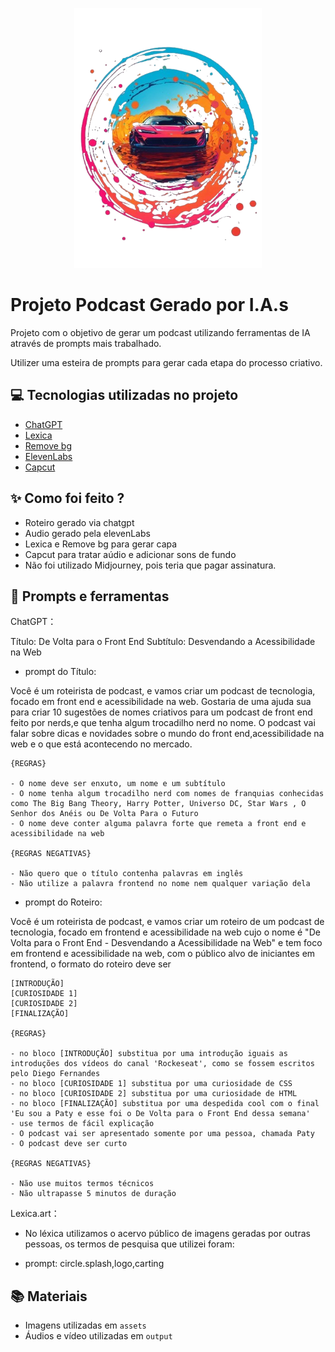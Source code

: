 
<p align="center">
<img 
    src="./assets/capa.png"
    width="300"
/>
</p>


# Projeto Podcast Gerado por I.A.s


Projeto com o objetivo de gerar um podcast utilizando ferramentas de IA através de prompts mais trabalhado.

Utilizer uma esteira de prompts para gerar cada etapa do processo criativo.



## 💻 Tecnologias utilizadas no projeto

- [ChatGPT](https://chat.openai.com/) 
- [Lexica](https://lexica.art/)
- [Remove bg](https://www.remove.bg/)
- [ElevenLabs](https://beta.elevenlabs.io/)
- [Capcut](https://www.capcut.com/pt-br/)

## ✨ Como foi feito ?

- Roteiro gerado via chatgpt
- Audio gerado pela elevenLabs
- Lexica e Remove bg para gerar capa
- Capcut para tratar aúdio e adicionar sons de fundo
- Não foi utilizado Midjourney, pois teria que pagar assinatura.

## 📄 Prompts e ferramentas


ChatGPT：

Título: De Volta para o Front End
Subtítulo: Desvendando a Acessibilidade na Web


- prompt do Título: 

Você é um roteirista de podcast, e vamos criar um podcast de tecnologia, focado em front end e acessibilidade na web. Gostaria de uma ajuda sua para criar 10 sugestões de nomes criativos para um podcast de front end feito por nerds,e que tenha algum trocadilho nerd no nome. O podcast vai falar sobre dicas e novidades sobre o mundo do front end,acessibilidade na web e o que está acontecendo no mercado.

    {REGRAS}

    - O nome deve ser enxuto, um nome e um subtítulo
    - O nome tenha algum trocadilho nerd com nomes de franquias conhecidas como The Big Bang Theory, Harry Potter, Universo DC, Star Wars , O Senhor dos Anéis ou De Volta Para o Futuro
    - O nome deve conter alguma palavra forte que remeta a front end e acessibilidade na web

    {REGRAS NEGATIVAS}

    - Não quero que o título contenha palavras em inglês
    - Não utilize a palavra frontend no nome nem qualquer variação dela


- prompt do Roteiro: 


Você é um roteirista de podcast, e vamos criar um  roteiro de um podcast de tecnologia, focado em frontend e acessibilidade na web cujo o nome é "De Volta para o Front End - Desvendando a Acessibilidade na Web" e tem foco em frontend e acessibilidade na web,  com o público alvo de iniciantes em frontend, o formato do roteiro deve ser

    [INTRODUÇÃO]
    [CURIOSIDADE 1]
    [CURIOSIDADE 2]
    [FINALIZAÇÃO]

    {REGRAS}

    - no bloco [INTRODUÇÃO] substitua por uma introdução iguais as introduções dos vídeos do canal 'Rockeseat', como se fossem escritos pelo Diego Fernandes
    - no bloco [CURIOSIDADE 1] substitua por uma curiosidade de CSS
    - no bloco [CURIOSIDADE 2] substitua por uma curiosidade de HTML
    - no bloco [FINALIZAÇÃO] substitua por uma despedida cool com o final 'Eu sou a Paty e esse foi o De Volta para o Front End dessa semana'
    - use termos de fácil explicação
    - O podcast vai ser apresentado somente por uma pessoa, chamada Paty
    - O podcast deve ser curto

    {REGRAS NEGATIVAS}

    - Não use muitos termos técnicos
    - Não ultrapasse 5 minutos de duração




Lexica.art：

- No léxica utilizamos o acervo público de imagens geradas por outras pessoas, os termos de pesquisa que utilizei foram:

- prompt: circle.splash,logo,carting




## 📚 Materiais

- Imagens utilizadas em `assets`
- Áudios e vídeo utilizadas em `output`

